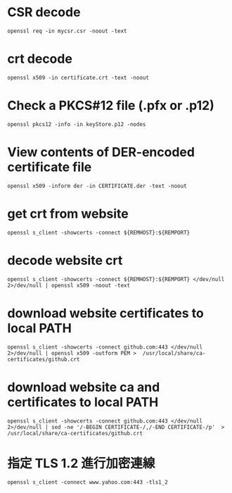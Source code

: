 # CSR decode
```
openssl req -in mycsr.csr -noout -text
```
# crt decode
```
openssl x509 -in certificate.crt -text -noout
```

# Check a PKCS#12 file (.pfx or .p12)
```
openssl pkcs12 -info -in keyStore.p12 -nodes
```


# View contents of DER-encoded certificate file
```
openssl x509 -inform der -in CERTIFICATE.der -text -noout
```

# get crt from website
```
openssl s_client -showcerts -connect ${REMHOST}:${REMPORT}
```

# decode website crt
```
openssl s_client -showcerts -connect ${REMHOST}:${REMPORT} </dev/null 2>/dev/null | openssl x509 -noout -text
```

# download website certificates to local PATH
```
openssl s_client -showcerts -connect github.com:443 </dev/null 2>/dev/null | openssl x509 -outform PEM >  /usr/local/share/ca-certificates/github.crt
```

# download website ca and certificates to local PATH
```
openssl s_client -showcerts -connect github.com:443 </dev/null 2>/dev/null | sed -ne '/-BEGIN CERTIFICATE-/,/-END CERTIFICATE-/p'  >  /usr/local/share/ca-certificates/github.crt
```

# 指定 TLS 1.2 進行加密連線
```
openssl s_client -connect www.yahoo.com:443 -tls1_2
```
